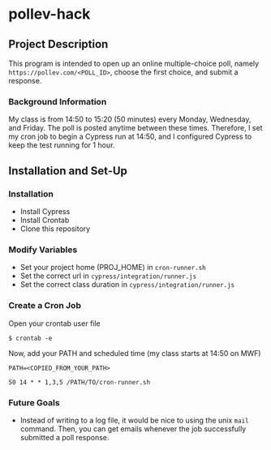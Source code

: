 # pollev-hack

## Project Description
This program is intended to open up an online multiple-choice poll, namely `https://pollev.com/<POLL_ID>`, choose the first choice, and submit a response.

### Background Information
My class is from 14:50 to 15:20 (50 minutes) every Monday, Wednesday, and Friday. The poll is posted anytime between these times. Therefore, I set my cron job to begin a Cypress run at 14:50, and I configured Cypress to keep the test running for 1 hour.

## Installation and Set-Up
### Installation
- Install Cypress
- Install Crontab
- Clone this repository
### Modify Variables
- Set your project home (PROJ_HOME) in `cron-runner.sh`
- Set the correct url in `cypress/integration/runner.js`
- Set the correct class duration in `cypress/integration/runner.js`
### Create a Cron Job
Open your crontab user file
```console
$ crontab -e
```
Now, add your PATH and scheduled time (my class starts at 14:50 on MWF)
```cron
PATH=<COPIED_FROM_YOUR_PATH>

50 14 * * 1,3,5 /PATH/TO/cron-runner.sh
```

### Future Goals
- Instead of writing to a log file, it would be nice to using the unix `mail` command. Then, you can get emails whenever the job successfully submitted a poll response.
